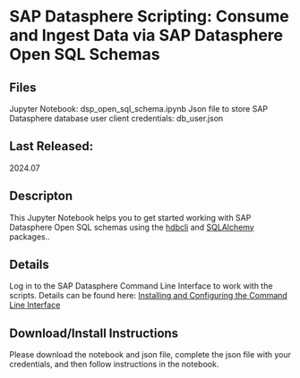 # SAP Datasphere Scripting: Consume and Ingest Data via SAP Datasphere Open SQL Schemas

## Files
Jupyter Notebook: dsp_open_sql_schema.ipynb
Json file to store SAP Datasphere database user client credentials: db_user.json

## Last Released:
2024.07


## Descripton
This Jupyter Notebook helps you to get started working with SAP Datasphere Open SQL schemas using the [hdbcli](https://pypi.org/project/hdbcli/) and  [SQLAlchemy](https://www.sqlalchemy.org/) packages..


## Details
Log in to the SAP Datasphere Command Line Interface to work with the scripts. Details can be found here:
[Installing and Configuring the Command Line Interface](https://help.sap.com/docs/SAP_DATASPHERE/d0ecd6f297ac40249072a44df0549c1a/12d2b51987034daf822511ed1a229a6c.html)


## Download/Install Instructions
Please download the notebook and json file, complete the json file with your credentials, and then follow instructions in the notebook.